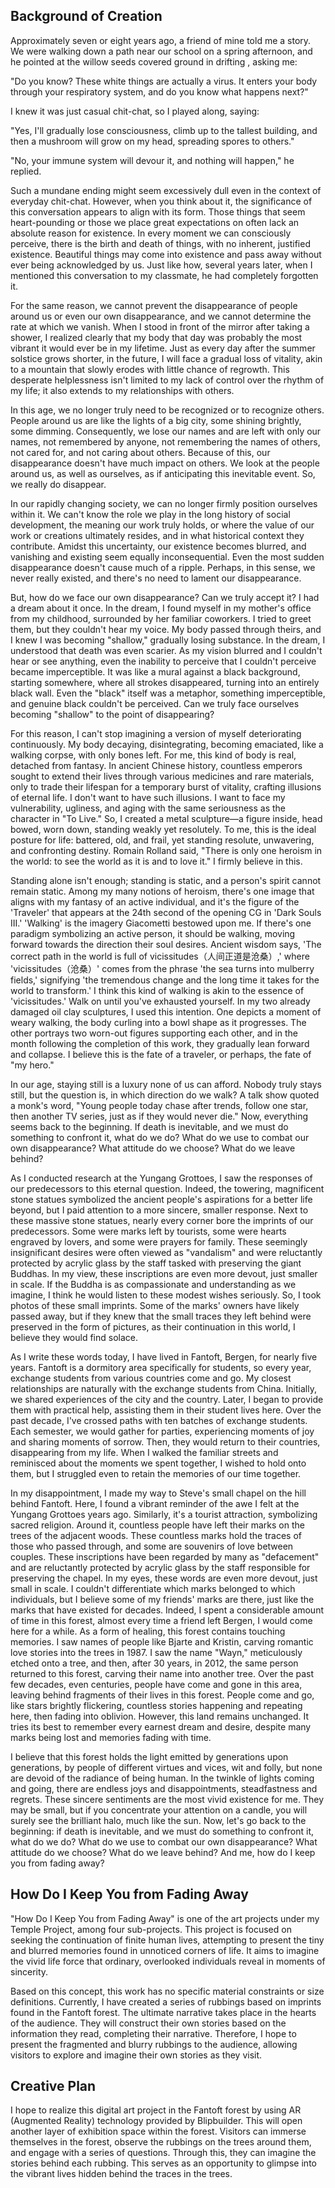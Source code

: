 ## Background of Creation

Approximately seven or eight years ago, a friend of mine told me a story. We were walking down a path near our school on a spring afternoon, and he pointed at the willow seeds covered ground in drifting , asking me:

"Do you know? These white things are actually a virus. It enters your body through your respiratory system, and do you know what happens next?"

I knew it was just casual chit-chat, so I played along, saying:

"Yes, I'll gradually lose consciousness, climb up to the tallest building, and then a mushroom will grow on my head, spreading spores to others."

"No, your immune system will devour it, and nothing will happen," he replied.



Such a mundane ending might seem excessively dull even in the context of everyday chit-chat. However, when you think about it, the significance of this conversation appears to align with its form. Those things that seem heart-pounding or those we place great expectations on often lack an absolute reason for existence. In every moment we can consciously perceive, there is the birth and death of things, with no inherent, justified existence. Beautiful things may come into existence and pass away without ever being acknowledged by us. Just like how, several years later, when I mentioned this conversation to my classmate, he had completely forgotten it.

For the same reason, we cannot prevent the disappearance of people around us or even our own disappearance, and we cannot determine the rate at which we vanish. When I stood in front of the mirror after taking a shower, I realized clearly that my body that day was probably the most vibrant it would ever be in my lifetime. Just as every day after the summer solstice grows shorter, in the future, I will face a gradual loss of vitality, akin to a mountain that slowly erodes with little chance of regrowth. This desperate helplessness isn't limited to my lack of control over the rhythm of my life; it also extends to my relationships with others.

In this age, we no longer truly need to be recognized or to recognize others. People around us are like the lights of a big city, some shining brightly, some dimming. Consequently, we lose our names and are left with only our names, not remembered by anyone, not remembering the names of others, not cared for, and not caring about others. Because of this, our disappearance doesn't have much impact on others. We look at the people around us, as well as ourselves, as if anticipating this inevitable event. So, we really do disappear.

In our rapidly changing society, we can no longer firmly position ourselves within it. We can't know the role we play in the long history of social development, the meaning our work truly holds, or where the value of our work or creations ultimately resides, and in what historical context they contribute. Amidst this uncertainty, our existence becomes blurred, and vanishing and existing seem equally inconsequential. Even the most sudden disappearance doesn't cause much of a ripple. Perhaps, in this sense, we never really existed, and there's no need to lament our disappearance.



But, how do we face our own disappearance? Can we truly accept it? I had a dream about it once. In the dream, I found myself in my mother's office from my childhood, surrounded by her familiar coworkers. I tried to greet them, but they couldn't hear my voice. My body passed through theirs, and I knew I was becoming "shallow," gradually losing substance. In the dream, I understood that death was even scarier. As my vision blurred and I couldn't hear or see anything, even the inability to perceive that I couldn't perceive became imperceptible. It was like a mural against a black background, starting somewhere, where all strokes disappeared, turning into an entirely black wall. Even the "black" itself was a metaphor, something imperceptible, and genuine black couldn't be perceived. Can we truly face ourselves becoming "shallow" to the point of disappearing?

For this reason, I can't stop imagining a version of myself deteriorating continuously. My body decaying, disintegrating, becoming emaciated, like a walking corpse, with only bones left. For me, this kind of body is real, detached from fantasy. In ancient Chinese history, countless emperors sought to extend their lives through various medicines and rare materials, only to trade their lifespan for a temporary burst of vitality, crafting illusions of eternal life. I don't want to have such illusions. I want to face my vulnerability, ugliness, and aging with the same seriousness as the character in "To Live." So, I created a metal sculpture—a figure inside, head bowed, worn down, standing weakly yet resolutely. To me, this is the ideal posture for life: battered, old, and frail, yet standing resolute, unwavering, and confronting destiny. Romain Rolland said, "There is only one heroism in the world: to see the world as it is and to love it." I firmly believe in this.

Standing alone isn't enough; standing is static, and a person's spirit cannot remain static. Among my many notions of heroism, there's one image that aligns with my fantasy of an active individual, and it's the figure of the 'Traveler' that appears at the 24th second of the opening CG in 'Dark Souls III.' 'Walking' is the imagery Giacometti bestowed upon me. If there's one paradigm symbolizing an active person, it should be walking, moving forward towards the direction their soul desires. Ancient wisdom says, 'The correct path in the world is full of vicissitudes（人间正道是沧桑）,' where 'vicissitudes（沧桑）' comes from the phrase 'the sea turns into mulberry fields,' signifying 'the tremendous change and the long time it takes for the world to transform.' I think this kind of walking is akin to the essence of 'vicissitudes.' Walk on until you've exhausted yourself. In my two already damaged oil clay sculptures, I used this intention. One depicts a moment of weary walking, the body curling into a bowl shape as it progresses. The other portrays two worn-out figures supporting each other, and in the month following the completion of this work, they gradually lean forward and collapse. I believe this is the fate of a traveler, or perhaps, the fate of "my hero."

In our age, staying still is a luxury none of us can afford. Nobody truly stays still, but the question is, in which direction do we walk? A talk show quoted a monk's word, "Young people today chase after trends, follow one star, then another TV series, just as if they would never die." Now, everything seems back to the beginning. If death is inevitable, and we must do something to confront it, what do we do? What do we use to combat our own disappearance? What attitude do we choose? What do we leave behind?



As I conducted research at the Yungang Grottoes, I saw the responses of our predecessors to this eternal question. Indeed, the towering, magnificent stone statues symbolized the ancient people's aspirations for a better life beyond, but I paid attention to a more sincere, smaller response. Next to these massive stone statues, nearly every corner bore the imprints of our predecessors. Some were marks left by tourists, some were hearts engraved by lovers, and some were prayers for family. These seemingly insignificant desires were often viewed as "vandalism" and were reluctantly protected by acrylic glass by the staff tasked with preserving the giant Buddhas. In my view, these inscriptions are even more devout, just smaller in scale. If the Buddha is as compassionate and understanding as we imagine, I think he would listen to these modest wishes seriously. So, I took photos of these small imprints. Some of the marks' owners have likely passed away, but if they knew that the small traces they left behind were preserved in the form of pictures, as their continuation in this world, I believe they would find solace.

As I write these words today, I have lived in Fantoft, Bergen, for nearly five years. Fantoft is a dormitory area specifically for students, so every year, exchange students from various countries come and go. My closest relationships are naturally with the exchange students from China. Initially, we shared experiences of the city and the country. Later, I began to provide them with practical help, assisting them in their student lives here. Over the past decade, I've crossed paths with ten batches of exchange students. Each semester, we would gather for parties, experiencing moments of joy and sharing moments of sorrow. Then, they would return to their countries, disappearing from my life. When I walked the familiar streets and reminisced about the moments we spent together, I wished to hold onto them, but I struggled even to retain the memories of our time together.

In my disappointment, I made my way to Steve's small chapel on the hill behind Fantoft. Here, I found a vibrant reminder of the awe I felt at the Yungang Grottoes years ago. Similarly, it's a tourist attraction, symbolizing sacred religion. Around it, countless people have left their marks on the trees of the adjacent woods. These countless marks hold the traces of those who passed through, and some are souvenirs of love between couples. These inscriptions have been regarded by many as "defacement" and are reluctantly protected by acrylic glass by the staff responsible for preserving the chapel. In my eyes, these words are even more devout, just small in scale. I couldn't differentiate which marks belonged to which individuals, but I believe some of my friends' marks are there, just like the marks that have existed for decades. Indeed, I spent a considerable amount of time in this forest, almost every time a friend left Bergen, I would come here for a while. As a form of healing, this forest contains touching memories. I saw names of people like Bjarte and Kristin, carving romantic love stories into the trees in 1987. I saw the name "Wayn," meticulously etched onto a tree, and then, after 30 years, in 2012, the same person returned to this forest, carving their name into another tree. Over the past few decades, even centuries, people have come and gone in this area, leaving behind fragments of their lives in this forest. People come and go, like stars brightly flickering, countless stories happening and repeating here, then fading into oblivion. However, this land remains unchanged. It tries its best to remember every earnest dream and desire, despite many marks being lost and memories fading with time.

I believe that this forest holds the light emitted by generations upon generations, by people of different virtues and vices, wit and folly, but none are devoid of the radiance of being human. In the twinkle of lights coming and going, there are endless joys and disappointments, steadfastness and regrets. These sincere sentiments are the most vivid existence for me. They may be small, but if you concentrate your attention on a candle, you will surely see the brilliant halo, much like the sun. Now, let's go back to the beginning: if death is inevitable, and we must do something to confront it, what do we do? What do we use to combat our own disappearance? What attitude do we choose? What do we leave behind? And me, how do I keep you from fading away?

## How Do I Keep You from Fading Away

"How Do I Keep You from Fading Away" is one of the art projects under my Temple Project, among four sub-projects. This project is focused on seeking the continuation of finite human lives, attempting to present the tiny and blurred memories found in unnoticed corners of life. It aims to imagine the vivid life force that ordinary, overlooked individuals reveal in moments of sincerity.

Based on this concept, this work has no specific material constraints or size definitions. Currently, I have created a series of rubbings based on imprints found in the Fantoft forest. The ultimate narrative takes place in the hearts of the audience. They will construct their own stories based on the information they read, completing their narrative. Therefore, I hope to present the fragmented and blurry rubbings to the audience, allowing visitors to explore and imagine their own stories as they visit.

## Creative Plan

I hope to realize this digital art project in the Fantoft forest by using AR (Augmented Reality) technology provided by Blipbuilder. This will open another layer of exhibition space within the forest. Visitors can immerse themselves in the forest, observe the rubbings on the trees around them, and engage with a series of questions. Through this, they can imagine the stories behind each rubbing. This serves as an opportunity to glimpse into the vibrant lives hidden behind the traces in the trees.
